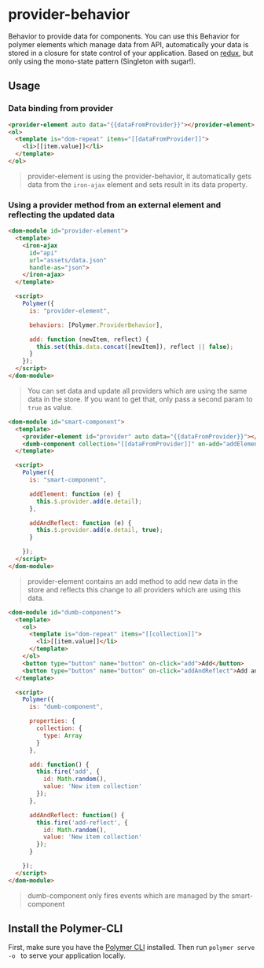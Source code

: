 # provider-behavior

Behavior to provide data for components. You can use this Behavior for polymer elements which manage data from API, automatically your data is stored in a closure for state control of your application. Based on [redux](https://github.com/reactjs/redux), but only using the mono-state pattern (Singleton with sugar!).

## Usage

### Data binding from provider

```html
<provider-element auto data="{{dataFromProvider}}"></provider-element>
<ol>
  <template is="dom-repeat" items="[[dataFromProvider]]">
    <li>[[item.value]]</li>
  </template>
</ol>
```
> provider-element is using the provider-behavior, it automatically gets data from the ```iron-ajax``` element and sets result in its data property.

### Using a provider method from an external element and reflecting the updated data

```html
<dom-module id="provider-element">
  <template>
    <iron-ajax
      id="api"
      url="assets/data.json"
      handle-as="json">
    </iron-ajax>
  </template>

  <script>
    Polymer({
      is: "provider-element",

      behaviors: [Polymer.ProviderBehavior],

      add: function (newItem, reflect) {
        this.set(this.data.concat([newItem]), reflect || false);
      }
    });
  </script>
</dom-module>
```

> You can set data and update all providers which are using the same data in the store. If you want to get that, only pass a second param to `true` as value.

```html
<dom-module id="smart-component">
  <template>
    <provider-element id="provider" auto data="{{dataFromProvider}}"></provider-element>
    <dumb-component collection="[[dataFromProvider]]" on-add="addElement" on-add-reflect="addAndReflect"></dumb-component>
  </template>

  <script>
    Polymer({
      is: "smart-component",

      addElement: function (e) {
        this.$.provider.add(e.detail);
      },

      addAndReflect: function (e) {
        this.$.provider.add(e.detail, true);
      }

    });
  </script>
</dom-module>
```
> provider-element contains an add method to add new data in the store and reflects this change to all providers which are using this data.

```html
<dom-module id="dumb-component">
  <template>
    <ol>
      <template is="dom-repeat" items="[[collection]]">
        <li>[[item.value]]</li>
      </template>
    </ol>
    <button type="button" name="button" on-click="add">Add</button>
    <button type="button" name="button" on-click="addAndReflect">Add and reflect</button>
  </template>

  <script>
    Polymer({
      is: "dumb-component",

      properties: {
        collection: {
          type: Array
        }
      },

      add: function() {
        this.fire('add', {
          id: Math.random(),
          value: 'New item collection'
        });
      },

      addAndReflect: function() {
        this.fire('add-reflect', {
          id: Math.random(),
          value: 'New item collection'
        });
      }

    });
  </script>
</dom-module>
```
> dumb-component only fires events which are managed by the smart-component

## Install the Polymer-CLI

First, make sure you have the [Polymer CLI](https://www.npmjs.com/package/polymer-cli) installed. Then run `polymer serve -o ` to serve your application locally.
